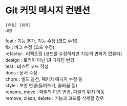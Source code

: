 # Git 커밋 메시지 컨벤션

```
[유형] [제목]
내용
```

feat : 기능 추가, 기능 수정 (코드 수정)<br/>
fix : 버그 수정 (코드 수정)<br/>
refactor : 리펙토링 (코드를 수정하지만 기능의 변화가 없을때)<br/>
design : 로직이 아닌 UI 디자인 변경<br/>
test : 테스트 코드 작성<br/>
docs : 문서 수정<br/>
chore : 빌드 옵션, 패키지 매니저 수정 등<br/>
style : 포맷 변경(들여쓰기, 줄바꿈 등)<br/>
rename, move : 파일의 이름 변경, 파일의 위치 이동<br/>
remove, clean, delete : 기능과 코드를 삭제할 경우<br/>